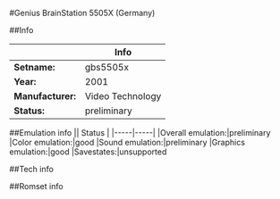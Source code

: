 #Genius BrainStation 5505X (Germany)

##Info

||Info|
|-----|-----|
|**Setname:**|gbs5505x
|**Year:**|2001
|**Manufacturer:**|Video Technology
|**Status:**|preliminary

##Emulation info
|| Status |
|-----|-----|
|Overall emulation:|preliminary
|Color emulation:|good
|Sound emulation:|preliminary
|Graphics emulation:|good
|Savestates:|unsupported

##Tech info

##Romset info

<!--- START OF EDITED COMMENT DO NOT TOUCH TEXT ABOVE-->
